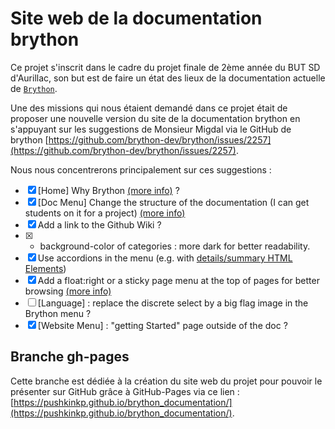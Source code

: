 # Site web de la documentation brython

Ce projet s'inscrit dans le cadre du projet finale de 2ème année du BUT SD d'Aurillac, son but est de faire un état des lieux de la documentation actuelle de [`Brython`](https://brython.info/index.html).

Une des missions qui nous étaient demandé dans ce projet était de proposer une nouvelle version du site de la documentation brython en s'appuyant sur les suggestions de Monsieur Migdal via le GitHub de brython [https://github.com/brython-dev/brython/issues/2257](https://github.com/brython-dev/brython/issues/2257).

Nous nous concentrerons principalement sur ces suggestions :

- [x] [Home] Why Brython [(more info)](https://github.com/brython-dev/brython/issues/2257#issuecomment-1751726944) ?
- [x] [Doc Menu] Change the structure of the documentation (I can get students on it for a project) [(more info)](https://groups.google.com/g/brython/c/9B_I9K7NGDA/m/qPo_4VRAAQAJ)
- [x] Add a link to the Github Wiki ?
- [x] + background-color of categories : more dark for better readability.
- [x] Use accordions in the menu (e.g. with [details/summary HTML Elements](https://developer.mozilla.org/en-US/docs/Web/HTML/Element/details))
- [x] Add a float:right or a sticky page menu at the top of pages for better browsing [(more info)](https://github.com/brython-dev/brython/issues/2257#issuecomment-1749373808)
- [ ] [Language] : replace the discrete select by a big flag image in the Brython menu ?
- [x] [Website Menu] : "getting Started" page outside of the doc ?

## Branche gh-pages

Cette branche est dédiée à la création du site web du projet pour pouvoir le présenter sur GitHub grâce à GitHub-Pages via ce lien : [https://pushkinkp.github.io/brython_documentation/](https://pushkinkp.github.io/brython_documentation/).
